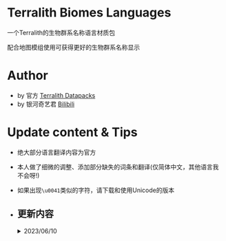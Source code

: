 # Terralith Biomes Languages
  一个Terralith的生物群系名称语言材质包

  配合地图模组使用可获得更好的生物群系名称显示

# Author
  - by 官方 [Terralith Datapacks](https://www.stardustlabs.net/datapacks#Terralith)
  - by 银河奇艺君 [Bilibili](https://space.bilibili.com/62537695/)

# Update content & Tips
  - 绝大部分语言翻译内容为官方
  - 本人做了细微的调整、添加部分缺失的词条和翻译(仅简体中文，其他语言我不会呀!)
  - 如果出现`\u0041`类似的字符，请下载和使用Unicode的版本
  - ## 更新内容
    <details>
      <summary>2023/06/10</summary>

      - 添加生物群系词条，仅简体中文做了翻译:
      ```json
          "biome.terralith.skylands": "Skylands",
          "biome.terralith.snowy_cherry_grove": "Snowy Cherry Grove"
      ```
    </details>